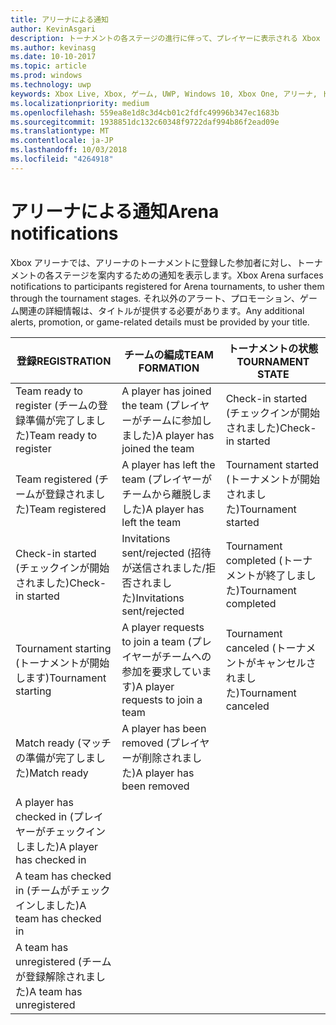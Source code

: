 ```yaml
---
title: アリーナによる通知
author: KevinAsgari
description: トーナメントの各ステージの進行に伴って、プレイヤーに表示される Xbox アリーナの通知について説明します。
ms.author: kevinasg
ms.date: 10-10-2017
ms.topic: article
ms.prod: windows
ms.technology: uwp
keywords: Xbox Live, Xbox, ゲーム, UWP, Windows 10, Xbox One, アリーナ, トーナメント, UX
ms.localizationpriority: medium
ms.openlocfilehash: 559ea8e1d8c3d4cb01c2fdfc49996b347ec1683b
ms.sourcegitcommit: 1938851dc132c60348f9722daf994b86f2ead09e
ms.translationtype: MT
ms.contentlocale: ja-JP
ms.lasthandoff: 10/03/2018
ms.locfileid: "4264918"
---
```

# <a name="arena-notifications"></a><span data-ttu-id="cf7ae-104">アリーナによる通知</span><span class="sxs-lookup"><span data-stu-id="cf7ae-104">Arena notifications</span></span>

<span data-ttu-id="cf7ae-105">Xbox アリーナでは、アリーナのトーナメントに登録した参加者に対し、トーナメントの各ステージを案内するための通知を表示します。</span><span class="sxs-lookup"><span data-stu-id="cf7ae-105">Xbox Arena surfaces notifications to participants registered for Arena tournaments, to usher them through the tournament stages.</span></span> <span data-ttu-id="cf7ae-106">それ以外のアラート、プロモーション、ゲーム関連の詳細情報は、タイトルが提供する必要があります。</span><span class="sxs-lookup"><span data-stu-id="cf7ae-106">Any additional alerts, promotion, or game-related details must be provided by your title.</span></span>

<span data-ttu-id="cf7ae-107">登録</span><span class="sxs-lookup"><span data-stu-id="cf7ae-107">REGISTRATION</span></span> | <span data-ttu-id="cf7ae-108">チームの編成</span><span class="sxs-lookup"><span data-stu-id="cf7ae-108">TEAM FORMATION</span></span> | <span data-ttu-id="cf7ae-109">トーナメントの状態</span><span class="sxs-lookup"><span data-stu-id="cf7ae-109">TOURNAMENT STATE</span></span>
--- | --- | ---
<span data-ttu-id="cf7ae-110">Team ready to register (チームの登録準備が完了しました)</span><span class="sxs-lookup"><span data-stu-id="cf7ae-110">Team ready to register</span></span> | <span data-ttu-id="cf7ae-111">A player has joined the team (プレイヤーがチームに参加しました)</span><span class="sxs-lookup"><span data-stu-id="cf7ae-111">A player has joined the team</span></span> | <span data-ttu-id="cf7ae-112">Check-in started (チェックインが開始されました)</span><span class="sxs-lookup"><span data-stu-id="cf7ae-112">Check-in started</span></span>
<span data-ttu-id="cf7ae-113">Team registered (チームが登録されました)</span><span class="sxs-lookup"><span data-stu-id="cf7ae-113">Team registered</span></span> | <span data-ttu-id="cf7ae-114">A player has left the team (プレイヤーがチームから離脱しました)</span><span class="sxs-lookup"><span data-stu-id="cf7ae-114">A player has left the team</span></span> | <span data-ttu-id="cf7ae-115">Tournament started (トーナメントが開始されました)</span><span class="sxs-lookup"><span data-stu-id="cf7ae-115">Tournament started</span></span>
<span data-ttu-id="cf7ae-116">Check-in started (チェックインが開始されました)</span><span class="sxs-lookup"><span data-stu-id="cf7ae-116">Check-in started</span></span> | <span data-ttu-id="cf7ae-117">Invitations sent/rejected (招待が送信されました/拒否されました)</span><span class="sxs-lookup"><span data-stu-id="cf7ae-117">Invitations sent/rejected</span></span> | <span data-ttu-id="cf7ae-118">Tournament completed (トーナメントが終了しました)</span><span class="sxs-lookup"><span data-stu-id="cf7ae-118">Tournament completed</span></span>
<span data-ttu-id="cf7ae-119">Tournament starting (トーナメントが開始します)</span><span class="sxs-lookup"><span data-stu-id="cf7ae-119">Tournament starting</span></span> | <span data-ttu-id="cf7ae-120">A player requests to join a team (プレイヤーがチームへの参加を要求しています)</span><span class="sxs-lookup"><span data-stu-id="cf7ae-120">A player requests to join a team</span></span> | <span data-ttu-id="cf7ae-121">Tournament canceled (トーナメントがキャンセルされました)</span><span class="sxs-lookup"><span data-stu-id="cf7ae-121">Tournament canceled</span></span>
<span data-ttu-id="cf7ae-122">Match ready (マッチの準備が完了しました)</span><span class="sxs-lookup"><span data-stu-id="cf7ae-122">Match ready</span></span> | <span data-ttu-id="cf7ae-123">A player has been removed (プレイヤーが削除されました)</span><span class="sxs-lookup"><span data-stu-id="cf7ae-123">A player has been removed</span></span> |
<span data-ttu-id="cf7ae-124">A player has checked in (プレイヤーがチェックインしました)</span><span class="sxs-lookup"><span data-stu-id="cf7ae-124">A player has checked in</span></span> | |
<span data-ttu-id="cf7ae-125">A team has checked in (チームがチェックインしました)</span><span class="sxs-lookup"><span data-stu-id="cf7ae-125">A team has checked in</span></span> | |
<span data-ttu-id="cf7ae-126">A team has unregistered (チームが登録解除されました)</span><span class="sxs-lookup"><span data-stu-id="cf7ae-126">A team has unregistered</span></span> | |
